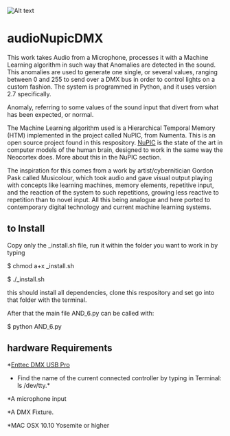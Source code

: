 ![Alt text](https://cloud.githubusercontent.com/assets/11702381/11360485/cb342456-9239-11e5-9c1d-c5068b68eb88.png "Optional title")

# audioNupicDMX
This work takes Audio from a Microphone, processes it with a Machine Learning algorithm in such way that Anomalies are detected in the sound. This anomalies are used to generate one single, or several values, ranging between 0 and 255 to send over a DMX bus in order to control lights on a custom fashion. The system is programmed in Python, and it uses version 2.7 specifically. 

Anomaly, referring to some values of the sound input that divert from what has been expected, or normal. 

The Machine Learning algorithm used is a Hierarchical Temporal Memory (HTM) implemented in the project called NuPIC, from Numenta. This is an open source project found in this respository. [NuPIC](https://github.com/numenta/nupic) is the state of the art in computer models of the human brain, designed to work in the same way the Neocortex does. More about this in the NuPIC section. 

The inspiration for this comes from a work by artist/cybernitician Gordon Pask called Musicolour, which took audio and gave visual output playing with concepts like learning machines, memory elements, repetitive input, and the reaction of the system to such repetitions, growing less reactive to repetition than to novel input. All this being analogue and here ported to contemporary digital technology and current machine learning systems. 

## to Install
Copy only the _install.sh file, run it within the folder you want to work in by typing

$ chmod a+x _install.sh

$ ./_install.sh

this should install all dependencies, clone this respository and set go into that folder with the terminal. 

After that the main file AND_6.py can be called with:

$ python AND_6.py

## hardware Requirements

*[Enttec DMX USB Pro](https://www.enttec.com/?main_menu=Products&pn=70304&show=description)
* Find the name of the current connected controller by typing in Terminal: ls /dev/tty.*

*A microphone input

*A DMX Fixture.

*MAC OSX 10.10 Yosemite or higher
